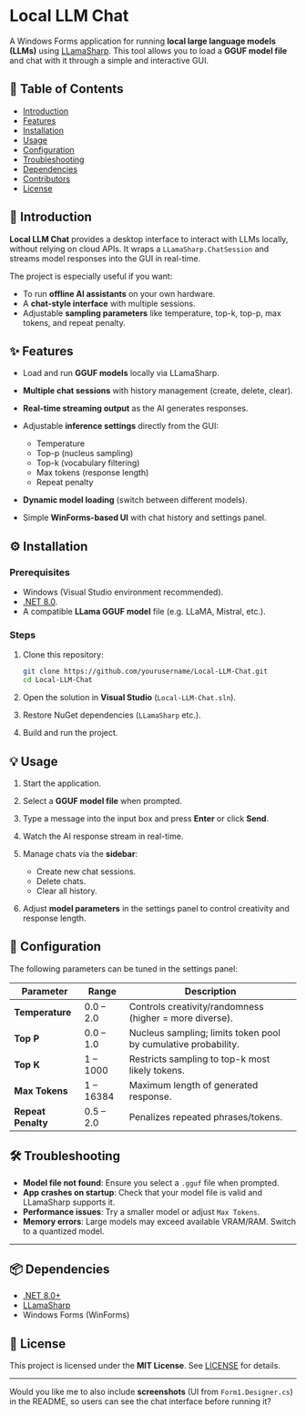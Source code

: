 # Local LLM Chat

A Windows Forms application for running **local large language models (LLMs)** using [LLamaSharp](https://github.com/SciSharp/LLamaSharp).
This tool allows you to load a **GGUF model file** and chat with it through a simple and interactive GUI.

## 📑 Table of Contents

* [Introduction](#-introduction)
* [Features](#-features)
* [Installation](#-installation)
* [Usage](#-usage)
* [Configuration](#-configuration)
* [Troubleshooting](#-troubleshooting)
* [Dependencies](#-dependencies)
* [Contributors](#-contributors)
* [License](#-license)

## 🚀 Introduction

**Local LLM Chat** provides a desktop interface to interact with LLMs locally, without relying on cloud APIs.
It wraps a `LLamaSharp.ChatSession` and streams model responses into the GUI in real-time.

The project is especially useful if you want:

* To run **offline AI assistants** on your own hardware.
* A **chat-style interface** with multiple sessions.
* Adjustable **sampling parameters** like temperature, top-k, top-p, max tokens, and repeat penalty.

## ✨ Features

* Load and run **GGUF models** locally via LLamaSharp.
* **Multiple chat sessions** with history management (create, delete, clear).
* **Real-time streaming output** as the AI generates responses.
* Adjustable **inference settings** directly from the GUI:

  * Temperature
  * Top-p (nucleus sampling)
  * Top-k (vocabulary filtering)
  * Max tokens (response length)
  * Repeat penalty
* **Dynamic model loading** (switch between different models).
* Simple **WinForms-based UI** with chat history and settings panel.

## ⚙️ Installation

### Prerequisites

* Windows (Visual Studio environment recommended).
* [.NET 8.0](https://dotnet.microsoft.com/download).
* A compatible **LLama GGUF model** file (e.g. LLaMA, Mistral, etc.).

### Steps

1. Clone this repository:

   ```bash
   git clone https://github.com/yourusername/Local-LLM-Chat.git
   cd Local-LLM-Chat
   ```
2. Open the solution in **Visual Studio** (`Local-LLM-Chat.sln`).
3. Restore NuGet dependencies (`LLamaSharp` etc.).
4. Build and run the project.


## 💡 Usage

1. Start the application.
2. Select a **GGUF model file** when prompted.
3. Type a message into the input box and press **Enter** or click **Send**.
4. Watch the AI response stream in real-time.
5. Manage chats via the **sidebar**:

   * Create new chat sessions.
   * Delete chats.
   * Clear all history.
6. Adjust **model parameters** in the settings panel to control creativity and response length.

## 🔧 Configuration

The following parameters can be tuned in the settings panel:

| Parameter          | Range     | Description                                                    |
| ------------------ | --------- | -------------------------------------------------------------- |
| **Temperature**    | 0.0 – 2.0 | Controls creativity/randomness (higher = more diverse).        |
| **Top P**          | 0.0 – 1.0 | Nucleus sampling; limits token pool by cumulative probability. |
| **Top K**          | 1 – 1000  | Restricts sampling to top-k most likely tokens.                |
| **Max Tokens**     | 1 – 16384 | Maximum length of generated response.                          |
| **Repeat Penalty** | 0.5 – 2.0 | Penalizes repeated phrases/tokens.                             |

## 🛠️ Troubleshooting

* **Model file not found**: Ensure you select a `.gguf` file when prompted.
* **App crashes on startup**: Check that your model file is valid and LLamaSharp supports it.
* **Performance issues**: Try a smaller model or adjust `Max Tokens`.
* **Memory errors**: Large models may exceed available VRAM/RAM. Switch to a quantized model.

---

## 📦 Dependencies

* [.NET 8.0+](https://dotnet.microsoft.com/)
* [LLamaSharp](https://github.com/SciSharp/LLamaSharp)
* Windows Forms (WinForms)

## 📜 License

This project is licensed under the **MIT License**.
See [LICENSE](LICENSE) for details.

---

Would you like me to also include **screenshots** (UI from `Form1.Designer.cs`) in the README, so users can see the chat interface before running it?
